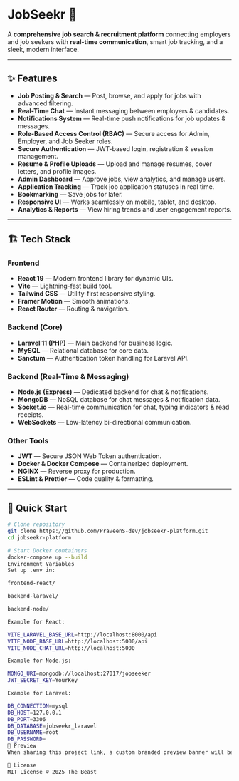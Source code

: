 # JobSeekr 🚀  
A **comprehensive job search & recruitment platform** connecting employers and job seekers with **real-time communication**, smart job tracking, and a sleek, modern interface.

---

## ✨ Features
- **Job Posting & Search** — Post, browse, and apply for jobs with advanced filtering.
- **Real-Time Chat** — Instant messaging between employers & candidates.
- **Notifications System** — Real-time push notifications for job updates & messages.
- **Role-Based Access Control (RBAC)** — Secure access for Admin, Employer, and Job Seeker roles.
- **Secure Authentication** — JWT-based login, registration & session management.
- **Resume & Profile Uploads** — Upload and manage resumes, cover letters, and profile images.
- **Admin Dashboard** — Approve jobs, view analytics, and manage users.
- **Application Tracking** — Track job application statuses in real time.
- **Bookmarking** — Save jobs for later.
- **Responsive UI** — Works seamlessly on mobile, tablet, and desktop.
- **Analytics & Reports** — View hiring trends and user engagement reports.

---

## 🏗️ Tech Stack

### **Frontend**
- **React 19** — Modern frontend library for dynamic UIs.
- **Vite** — Lightning-fast build tool.
- **Tailwind CSS** — Utility-first responsive styling.
- **Framer Motion** — Smooth animations.
- **React Router** — Routing & navigation.

### **Backend (Core)**
- **Laravel 11 (PHP)** — Main backend for business logic.
- **MySQL** — Relational database for core data.
- **Sanctum** — Authentication token handling for Laravel API.

### **Backend (Real-Time & Messaging)**
- **Node.js (Express)** — Dedicated backend for chat & notifications.
- **MongoDB** — NoSQL database for chat messages & notification data.
- **Socket.io** — Real-time communication for chat, typing indicators & read receipts.
- **WebSockets** — Low-latency bi-directional communication.

### **Other Tools**
- **JWT** — Secure JSON Web Token authentication.
- **Docker & Docker Compose** — Containerized deployment.
- **NGINX** — Reverse proxy for production.
- **ESLint & Prettier** — Code quality & formatting.

---

## 🚀 Quick Start

```bash
# Clone repository
git clone https://github.com/PraveenS-dev/jobseekr-platform.git
cd jobseekr-platform

# Start Docker containers
docker-compose up --build
Environment Variables
Set up .env in:

frontend-react/

backend-laravel/

backend-node/

Example for React:

VITE_LARAVEL_BASE_URL=http://localhost:8000/api
VITE_NODE_BASE_URL=http://localhost:5000/api
VITE_NODE_CHAT_URL=http://localhost:5000

Example for Node.js:

MONGO_URI=mongodb://localhost:27017/jobseeker
JWT_SECRET_KEY=YourKey

Example for Laravel:

DB_CONNECTION=mysql
DB_HOST=127.0.0.1
DB_PORT=3306
DB_DATABASE=jobseekr_laravel
DB_USERNAME=root
DB_PASSWORD=
📸 Preview
When sharing this project link, a custom branded preview banner will be shown thanks to Open Graph tags.

📜 License
MIT License © 2025 The Beast
